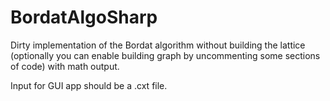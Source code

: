 # BordatAlgoSharp
Dirty implementation of the Bordat algorithm without building the lattice (optionally you can enable building graph by uncommenting some sections of code) with math output.

Input for GUI app should be a .cxt file.
